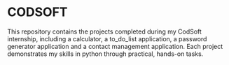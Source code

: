 # CODSOFT
This repository contains the projects completed during my CodSoft internship, including a calculator, a to_do_list application, a password generator application and a contact management application. Each project demonstrates my skills in python through practical, hands-on tasks.
